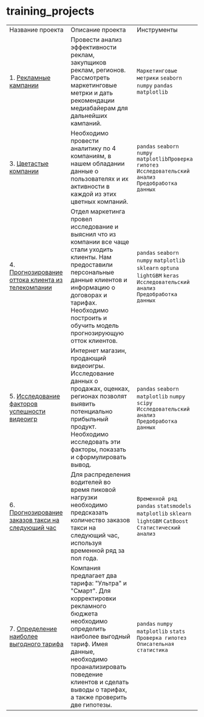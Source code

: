 # training_projects

<table>
  <tr>
    <td>Название проекта</td>
    <td>Описание проекта</td>
    <td>Инструменты</td>
  </tr>
  <tr>
    <td width=250>1. 
        <a href='https://github.com/ssensse/training_projects/blob/main/Advertising%20Campaigns/main.ipynb'>
        Рекламные кампании
        </a>
    </td>
    <td width=400, height=100>
        Провести анализ эффективности реклам, закупщиков реклам, регионов. Рассмотреть маркетинговые метрки и дать рекомендации медиабайерам для дальнейших кампаний.
    </td>
    <td width=250><code>Маркетинговые метрики</code> <code>seaborn</code> <code>numpy</code> 
        <code>pandas</code> <code>matplotlib</code>
    </td>
  </tr>
  <tr>
    <td width=250>3. 
        <a href='https://github.com/ssensse/training_projects/blob/main/Colorful%20companies/AnalyticTest.ipynb'>
        Цветастые компании
        </a>
    </td>
    <td width=400, height=100>
        Необходимо провести аналитику по 4 компаниям, в нашем обладании данные о пользователях и их активности в каждой из этих цветных компаний.
    </td>
    <td width=250><code>pandas</code> <code>seaborn</code> <code>numpy</code> 
        <code>matplotlib</code><code>Проверка гипотез</code> <code>Исследовательский анализ</code> 
        <code>Предобработка данных</code>
    </td>
  </tr>
  <tr>
    <td width=250>4. 
        <a href='https://github.com/ssensse/training_projects/tree/main/Client outflow'>
        Прогнозирование оттока клиента из телекомпании
        </a>
    </td>
    <td width=400, height=100>
        Отдел маркетинга провел исследование и выяснил что из компании все чаще стали уходить клиенты. 
        Нам предоставили персональные данные клиентов и информацию о договорах и тарифах. 
        Необходимо построить и обучить модель прогнозирующую отток клиентов.
    </td>
    <td width=250><code>pandas</code> <code>seaborn</code> <code>numpy</code> 
        <code>matplotlib</code> <code>sklearn</code> <code>optuna</code>
        <code>lightGBM</code> <code>keras</code> <code>Исследовательский анализ</code>
        <code>Предобработка данных</code>
    </td>
  </tr>
  <tr>
    <td width=250>5. 
        <a href='https://github.com/ssensse/training_projects/tree/main/Game success analysis'>
        Исследование факторов успешности видеоигр
        </a>
    </td>
    <td width=400, height=100>
        Интернет магазин, продающий видеоигры. Исследование данных о продажах, оценках, регионах позволят выявить потенциально прибыльный продукт. Необходимо исследовать эти факторы, показать и сформулировать вывод.
    </td>
    <td width=250><code>pandas</code> <code>seaborn</code> <code>matplotlib</code> 
        <code>numpy</code> <code>scipy</code>
        <code>Исследовательский анализ</code> 
        <code>Предобработка данных</code></td>
  </tr>
  <tr>
    <td width=250>6. 
        <a href='https://github.com/ssensse/training_projects/tree/main/Taxi forecast'>
        Прогнозирование заказов такси на следующий час
        </a>
    </td>
    <td width=400, height=100>
        Для распределения водителей во время пиковой нагрузки необходимо предсказать количество заказов такси на следующий час, используя временной ряд за пол года.
    </td>
    <td width=250><code>Временной ряд</code> <code>pandas</code> <code>statsmodels</code> 
        <code>matplotlib</code> <code>sklearn</code> <code>lightGBM</code>
        <code>CatBoost</code> <code>Статистический анализ</code>
  </tr>
  <tr>
    <td width=250>7.
        <a href='https://github.com/ssensse/training_projects/tree/main/Perspective tariff'>
        Определение наиболее выгодного тарифа
        </a>
    </td>
    <td>Компания предлагает два тарифа: "Ультра" и "Смарт". Для корректировки рекламного бюджета 
        необходимо определить наиболее выгодный тариф. Имея данные, необходимо проанализировать поведение клиентов и сделать выводы о тарифах, 
        а также проверить две гипотезы.
    </td>
    <td><code>pandas</code> <code>numpy</code> <code>matplotlib</code>
        <code>stats</code> <code>Проверка гипотез</code> <code>Описательная статистика</code>
    </td>
  </tr>
</table>
